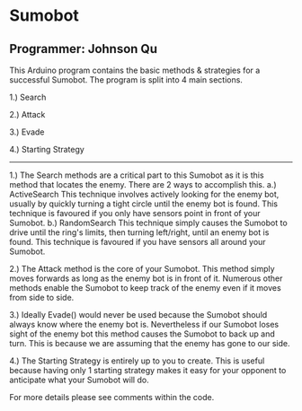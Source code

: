 # Sumobot
Programmer: Johnson Qu
---

This Arduino program contains the basic methods & strategies for a successful Sumobot. The program is split into 4 main sections.

1.) Search

2.) Attack

3.) Evade

4.) Starting Strategy

---

1.) The Search methods are a critical part to this Sumobot as it is this method that locates the enemy. There are 2 ways to accomplish this.
  a.) ActiveSearch
    This technique involves actively looking for the enemy bot, usually by quickly turning a tight circle until the enemy bot is found. This technique is favoured if you only have sensors point in front of your Sumobot.
  b.) RandomSearch
    This technique simply causes the Sumobot to drive until the ring's limits, then turning left/right, until an enemy bot is found. This technique is favoured if you have sensors all around your Sumobot.

2.) The Attack method is the core of your Sumobot. This method simply moves forwards as long as the enemy bot is in front of it. Numerous other methods enable the Sumobot to keep track of the enemy even if it moves from side to side.

3.) Ideally Evade() would never be used because the Sumobot should always know where the enemy bot is. Nevertheless if our Sumobot loses sight of the enemy bot this method causes the Sumobot to back up and turn. This is because we are assuming that the enemy has gone to our side.

4.) The Starting Strategy is entirely up to you to create. This is useful because having only 1 starting strategy makes it easy for your opponent to anticipate what your Sumobot will do.


For more details please see comments within the code.
